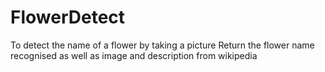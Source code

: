 # FlowerDetect
To detect the name of a flower by taking a picture
Return the flower name recognised as well as image and description from wikipedia
